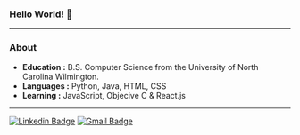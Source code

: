 ### Hello World! :wave:

----------------------------------------------------------------------------
### About
-  **Education :** B.S. Computer Science from
the University of North Carolina Wilmington.
-  **Languages :** Python, Java, HTML, CSS
-  **Learning :** JavaScript, Objecive C & React.js

-------------------------------------------------------------------------------------------------------------------

[![Linkedin Badge](https://img.shields.io/badge/-Daniel_Clements-blue?style=flat-square&logo=Linkedin&logoColor=white&link=https://www.linkedin.com/in/daniel-clements-26476313a//)](https://www.linkedin.com/in/daniel-clements-26476313a/) [![Gmail Badge](https://img.shields.io/badge/-daniel@clements.work-c14438?style=flat-square&logo=Gmail&logoColor=white&link=mailto:daniel@clements.work)](mailto:daniel@clements.work)

